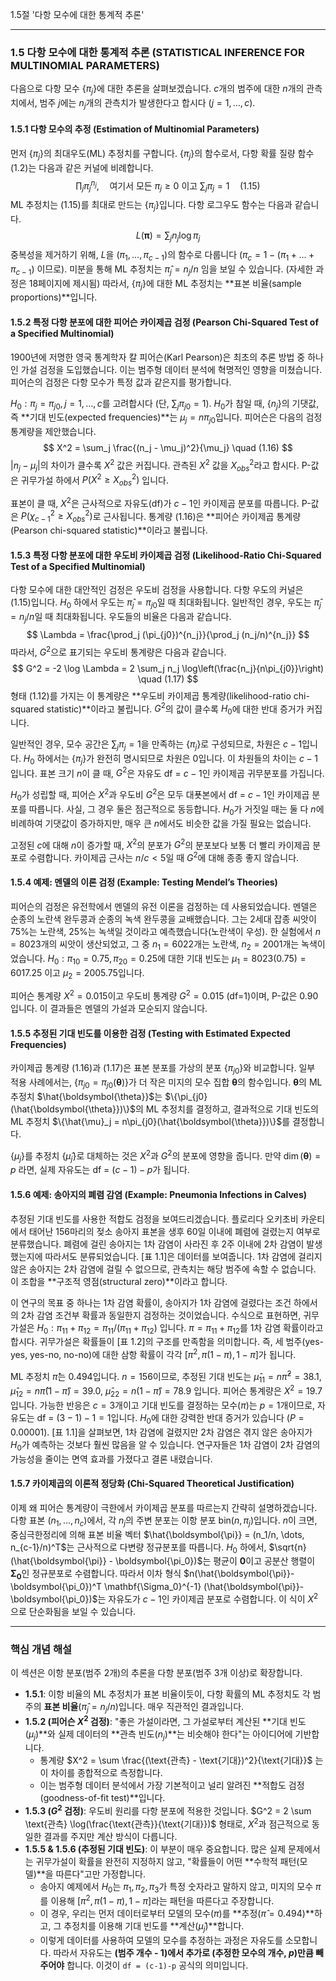 1.5절 '다항 모수에 대한 통계적 추론' 

---

### **1.5 다항 모수에 대한 통계적 추론 (STATISTICAL INFERENCE FOR MULTINOMIAL PARAMETERS)**

다음으로 다항 모수 $\{\pi_j\}$에 대한 추론을 살펴보겠습니다. $c$개의 범주에 대한 $n$개의 관측치에서, 범주 $j$에는 $n_j$개의 관측치가 발생한다고 합시다 ($j=1, \dots, c$).

#### **1.5.1 다항 모수의 추정 (Estimation of Multinomial Parameters)**

먼저 $\{\pi_j\}$의 최대우도(ML) 추정치를 구합니다. $\{\pi_j\}$의 함수로서, 다항 확률 질량 함수 (1.2)는 다음과 같은 커널에 비례합니다.
$$ \prod_j \pi_j^{n_j}, \quad \text{여기서 모든 } \pi_j \ge 0 \text{ 이고 } \sum_j \pi_j = 1 \quad (1.15) $$
ML 추정치는 (1.15)를 최대로 만드는 $\{\pi_j\}$입니다. 다항 로그우도 함수는 다음과 같습니다.
$$ L(\boldsymbol{\pi}) = \sum_j n_j \log \pi_j $$
중복성을 제거하기 위해, $L$을 $(\pi_1, \dots, \pi_{c-1})$의 함수로 다룹니다 ($\pi_c = 1 - (\pi_1 + \dots + \pi_{c-1})$ 이므로). 미분을 통해 ML 추정치는 $\hat{\pi}_j = n_j/n$ 임을 보일 수 있습니다. (자세한 과정은 18페이지에 제시됨) 따라서, $\{\pi_j\}$에 대한 ML 추정치는 **표본 비율(sample proportions)**입니다.

#### **1.5.2 특정 다항 분포에 대한 피어슨 카이제곱 검정 (Pearson Chi-Squared Test of a Specified Multinomial)**

1900년에 저명한 영국 통계학자 칼 피어슨(Karl Pearson)은 최초의 추론 방법 중 하나인 가설 검정을 도입했습니다. 이는 범주형 데이터 분석에 혁명적인 영향을 미쳤습니다. 피어슨의 검정은 다항 모수가 특정 값과 같은지를 평가합니다.

$H_0: \pi_j = \pi_{j0}, j=1, \dots, c$를 고려합시다 (단, $\sum_j \pi_{j0} = 1$). $H_0$가 참일 때, $\{n_j\}$의 기댓값, 즉 **기대 빈도(expected frequencies)**는 $\mu_j = n\pi_{j0}$입니다. 피어슨은 다음의 검정 통계량을 제안했습니다.
$$ X^2 = \sum_j \frac{(n_j - \mu_j)^2}{\mu_j} \quad (1.16) $$
$|n_j - \mu_j|$의 차이가 클수록 $X^2$ 값은 커집니다. 관측된 $X^2$ 값을 $X^2_{obs}$라고 합시다. P-값은 귀무가설 하에서 $P(X^2 \ge X^2_{obs})$ 입니다.

표본이 클 때, $X^2$은 근사적으로 자유도(df)가 $c-1$인 카이제곱 분포를 따릅니다. P-값은 $P(\chi^2_{c-1} \ge X^2_{obs})$로 근사됩니다. 통계량 (1.16)은 **피어슨 카이제곱 통계량(Pearson chi-squared statistic)**이라고 불립니다.

#### **1.5.3 특정 다항 분포에 대한 우도비 카이제곱 검정 (Likelihood-Ratio Chi-Squared Test of a Specified Multinomial)**

다항 모수에 대한 대안적인 검정은 우도비 검정을 사용합니다. 다항 우도의 커널은 (1.15)입니다. $H_0$ 하에서 우도는 $\hat{\pi}_j = \pi_{j0}$일 때 최대화됩니다. 일반적인 경우, 우도는 $\hat{\pi}_j = n_j/n$일 때 최대화됩니다. 우도들의 비율은 다음과 같습니다.
$$ \Lambda = \frac{\prod_j (\pi_{j0})^{n_j}}{\prod_j (n_j/n)^{n_j}} $$
따라서, $G^2$으로 표기되는 우도비 통계량은 다음과 같습니다.
$$ G^2 = -2 \log \Lambda = 2 \sum_j n_j \log\left(\frac{n_j}{n\pi_{j0}}\right) \quad (1.17) $$
형태 (1.12)를 가지는 이 통계량은 **우도비 카이제곱 통계량(likelihood-ratio chi-squared statistic)**이라고 불립니다. $G^2$의 값이 클수록 $H_0$에 대한 반대 증거가 커집니다.

일반적인 경우, 모수 공간은 $\sum_j \pi_j=1$을 만족하는 $\{\pi_j\}$로 구성되므로, 차원은 $c-1$입니다. $H_0$ 하에서는 $\{\pi_j\}$가 완전히 명시되므로 차원은 0입니다. 이 차원들의 차이는 $c-1$입니다. 표본 크기 $n$이 클 때, $G^2$은 자유도 df = $c-1$인 카이제곱 귀무분포를 가집니다.

$H_0$가 성립할 때, 피어슨 $X^2$과 우도비 $G^2$은 모두 대푯본에서 df = $c-1$인 카이제곱 분포를 따릅니다. 사실, 그 경우 둘은 점근적으로 동등합니다. $H_0$가 거짓일 때는 둘 다 $n$에 비례하여 기댓값이 증가하지만, 매우 큰 $n$에서도 비슷한 값을 가질 필요는 없습니다.

고정된 $c$에 대해 $n$이 증가할 때, $X^2$의 분포가 $G^2$의 분포보다 보통 더 빨리 카이제곱 분포로 수렴합니다. 카이제곱 근사는 $n/c < 5$일 때 $G^2$에 대해 종종 좋지 않습니다.

#### **1.5.4 예제: 멘델의 이론 검정 (Example: Testing Mendel’s Theories)**

피어슨의 검정은 유전학에서 멘델의 유전 이론을 검정하는 데 사용되었습니다. 멘델은 순종의 노란색 완두콩과 순종의 녹색 완두콩을 교배했습니다. 그는 2세대 잡종 씨앗이 75%는 노란색, 25%는 녹색일 것이라고 예측했습니다(노란색이 우성). 한 실험에서 $n=8023$개의 씨앗이 생산되었고, 그 중 $n_1 = 6022$개는 노란색, $n_2=2001$개는 녹색이었습니다. $H_0: \pi_{10}=0.75, \pi_{20}=0.25$에 대한 기대 빈도는 $\mu_1 = 8023(0.75)=6017.25$ 이고 $\mu_2=2005.75$입니다.

피어슨 통계량 $X^2=0.015$이고 우도비 통계량 $G^2=0.015$ (df=1)이며, P-값은 0.90입니다. 이 결과들은 멘델의 가설과 모순되지 않습니다.

#### **1.5.5 추정된 기대 빈도를 이용한 검정 (Testing with Estimated Expected Frequencies)**

카이제곱 통계량 (1.16)과 (1.17)은 표본 분포를 가상의 분포 $\{\pi_{j0}\}$와 비교합니다. 일부 적용 사례에서는, $\{\pi_{j0} = \pi_{j0}(\boldsymbol{\theta})\}$가 더 작은 미지의 모수 집합 $\boldsymbol{\theta}$의 함수입니다. $\boldsymbol{\theta}$의 ML 추정치 $\hat{\boldsymbol{\theta}}$는 $\{\pi_{j0}(\hat{\boldsymbol{\theta}})\}$의 ML 추정치를 결정하고, 결과적으로 기대 빈도의 ML 추정치 $\{\hat{\mu}_j = n\pi_{j0}(\hat{\boldsymbol{\theta}})\}$를 결정합니다.

$\{\mu_j\}$를 추정치 $\{\hat{\mu}_j\}$로 대체하는 것은 $X^2$과 $G^2$의 분포에 영향을 줍니다. 만약 $\dim(\boldsymbol{\theta})=p$ 라면, 실제 자유도는 df = $(c-1)-p$가 됩니다.

#### **1.5.6 예제: 송아지의 폐렴 감염 (Example: Pneumonia Infections in Calves)**

추정된 기대 빈도를 사용한 적합도 검정을 보여드리겠습니다. 플로리다 오키초비 카운티에서 태어난 156마리의 젖소 송아지 표본을 생후 60일 이내에 폐렴에 걸렸는지 여부로 분류했습니다. 폐렴에 걸린 송아지는 1차 감염이 사라진 후 2주 이내에 2차 감염이 발생했는지에 따라서도 분류되었습니다. [표 1.1]은 데이터를 보여줍니다. 1차 감염에 걸리지 않은 송아지는 2차 감염에 걸릴 수 없으므로, 관측치는 해당 범주에 속할 수 없습니다. 이 조합을 **구조적 영점(structural zero)**이라고 합니다.

이 연구의 목표 중 하나는 1차 감염 확률이, 송아지가 1차 감염에 걸렸다는 조건 하에서의 2차 감염 조건부 확률과 동일한지 검정하는 것이었습니다. 수식으로 표현하면, 귀무가설은 $H_0: \pi_{11}+\pi_{12} = \pi_{11}/(\pi_{11}+\pi_{12})$ 입니다.
$\pi = \pi_{11}+\pi_{12}$를 1차 감염 확률이라고 합시다. 귀무가설은 확률들이 [표 1.2]의 구조를 만족함을 의미합니다. 즉, 세 범주(yes-yes, yes-no, no-no)에 대한 삼항 확률이 각각 $[\pi^2, \pi(1-\pi), 1-\pi]$가 됩니다.

ML 추정치 $\hat{\pi}$는 0.494입니다. $n=156$이므로, 추정된 기대 빈도는 $\hat{\mu}_{11}=n\hat{\pi}^2=38.1$, $\hat{\mu}_{12}=n\hat{\pi}(1-\hat{\pi})=39.0$, $\hat{\mu}_{22}=n(1-\hat{\pi})=78.9$ 입니다. 피어슨 통계량은 $X^2=19.7$입니다. 가능한 반응은 $c=3$개이고 기대 빈도를 결정하는 모수($\pi$)는 $p=1$개이므로, 자유도는 df = $(3-1)-1=1$입니다. $H_0$에 대한 강력한 반대 증거가 있습니다 ($P=0.00001$). [표 1.1]을 살펴보면, 1차 감염에 걸렸지만 2차 감염은 겪지 않은 송아지가 $H_0$가 예측하는 것보다 훨씬 많음을 알 수 있습니다. 연구자들은 1차 감염이 2차 감염의 가능성을 줄이는 면역 효과를 가졌다고 결론 내렸습니다.

#### **1.5.7 카이제곱의 이론적 정당화 (Chi-Squared Theoretical Justification)**

이제 왜 피어슨 통계량이 극한에서 카이제곱 분포를 따르는지 간략히 설명하겠습니다. 다항 표본 $(n_1, \dots, n_c)$에서, 각 $n_j$의 주변 분포는 이항 분포 $\text{bin}(n, \pi_j)$입니다. $n$이 크면, 중심극한정리에 의해 표본 비율 벡터 $\hat{\boldsymbol{\pi}} = (n_1/n, \dots, n_{c-1}/n)^T$는 근사적으로 다변량 정규분포를 따릅니다. $H_0$ 하에서, $\sqrt{n}(\hat{\boldsymbol{\pi}} - \boldsymbol{\pi_0})$는 평균이 $\mathbf{0}$이고 공분산 행렬이 $\mathbf{\Sigma_0}$인 정규분포로 수렴합니다. 따라서 이차 형식 $n(\hat{\boldsymbol{\pi}}-\boldsymbol{\pi_0})^T \mathbf{\Sigma_0}^{-1} (\hat{\boldsymbol{\pi}}-\boldsymbol{\pi_0})$는 자유도가 $c-1$인 카이제곱 분포로 수렴합니다. 이 식이 $X^2$으로 단순화됨을 보일 수 있습니다.

---

### **핵심 개념 해설**

이 섹션은 이항 분포(범주 2개)의 추론을 다항 분포(범주 3개 이상)로 확장합니다.

*   **1.5.1**: 이항 비율의 ML 추정치가 표본 비율이듯이, 다항 확률의 ML 추정치도 각 범주의 **표본 비율**($\hat{\pi}_j = n_j/n$)입니다. 매우 직관적인 결과입니다.
*   **1.5.2 (피어슨 $X^2$ 검정)**: "좋은 가설이라면, 그 가설로부터 계산된 **기대 빈도($\mu_j$)**와 실제 데이터의 **관측 빈도($n_j$)**는 비슷해야 한다"는 아이디어에 기반합니다.
    *   통계량 $X^2 = \sum \frac{(\text{관측} - \text{기대})^2}{\text{기대}}$ 는 이 차이를 종합적으로 측정합니다.
    *   이는 범주형 데이터 분석에서 가장 기본적이고 널리 알려진 **적합도 검정(goodness-of-fit test)**입니다.
*   **1.5.3 ($G^2$ 검정)**: 우도비 원리를 다항 분포에 적용한 것입니다. $G^2 = 2 \sum \text{관측} \log(\frac{\text{관측}}{\text{기대}})$ 형태로, $X^2$과 점근적으로 동일한 결과를 주지만 계산 방식이 다릅니다.
*   **1.5.5 & 1.5.6 (추정된 기대 빈도)**: 이 부분이 매우 중요합니다. 많은 실제 문제에서는 귀무가설이 확률을 완전히 지정하지 않고, "확률들이 어떤 **수학적 패턴(모델)**을 따른다"고만 가정합니다.
    *   송아지 예제에서 $H_0$는 $\pi_1, \pi_2, \pi_3$가 특정 숫자라고 말하지 않고, 미지의 모수 $\pi$를 이용해 $[\pi^2, \pi(1-\pi), 1-\pi]$라는 패턴을 따른다고 주장합니다.
    *   이 경우, 우리는 먼저 데이터로부터 모델의 모수($\pi$)를 **추정($\hat{\pi}=0.494$)**하고, 그 추정치를 이용해 기대 빈도를 **계산($\hat{\mu}_j$)**합니다.
    *   이렇게 데이터를 사용하여 모델의 모수를 추정하는 과정은 자유도를 소모합니다. 따라서 자유도는 **(범주 개수 - 1)에서 추가로 (추정한 모수의 개수, $p$)만큼 빼주어야** 합니다. 이것이 `df = (c-1)-p` 공식의 의미입니다.
